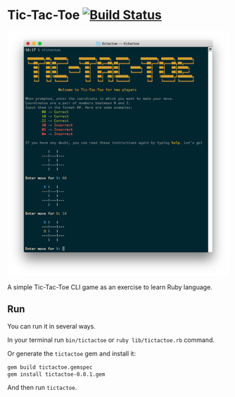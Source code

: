 # Tic-Tac-Toe [![Build Status](https://travis-ci.org/emenegro/tictactoe.svg?branch=master)](https://travis-ci.org/emenegro/tictactoe)

![screenshot](etc/screenshot.png)

A simple Tic-Tac-Toe CLI game as an exercise to learn Ruby language.

## Run

You can run it in several ways. 

In your terminal run `bin/tictactoe` or `ruby lib/tictactoe.rb` command.

Or generate the `tictactoe` gem and install it:

```
gem build tictactoe.gemspec
gem install tictactoe-0.0.1.gem
```

And then run `tictactoe`.
